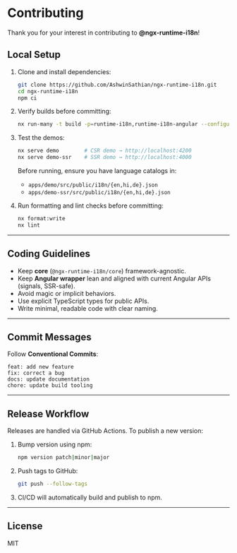 # Contributing

Thank you for your interest in contributing to **@ngx-runtime-i18n**!

## Local Setup

1. Clone and install dependencies:

   ```bash
   git clone https://github.com/AshwinSathian/ngx-runtime-i18n.git
   cd ngx-runtime-i18n
   npm ci
   ```

2. Verify builds before committing:

   ```bash
   nx run-many -t build -p=runtime-i18n,runtime-i18n-angular --configuration=production
   ```

3. Test the demos:

   ```bash
   nx serve demo        # CSR demo → http://localhost:4200
   nx serve demo-ssr    # SSR demo → http://localhost:4000
   ```

   Before running, ensure you have language catalogs in:

   - `apps/demo/src/public/i18n/{en,hi,de}.json`
   - `apps/demo-ssr/src/public/i18n/{en,hi,de}.json`

4. Run formatting and lint checks before committing:
   ```bash
   nx format:write
   nx lint
   ```

---

## Coding Guidelines

- Keep **core** (`@ngx-runtime-i18n/core`) framework-agnostic.
- Keep **Angular wrapper** lean and aligned with current Angular APIs (signals, SSR-safe).
- Avoid magic or implicit behaviors.
- Use explicit TypeScript types for public APIs.
- Write minimal, readable code with clear naming.

---

## Commit Messages

Follow **Conventional Commits**:

```
feat: add new feature
fix: correct a bug
docs: update documentation
chore: update build tooling
```

---

## Release Workflow

Releases are handled via GitHub Actions. To publish a new version:

1. Bump version using npm:

   ```bash
   npm version patch|minor|major
   ```

2. Push tags to GitHub:

   ```bash
   git push --follow-tags
   ```

3. CI/CD will automatically build and publish to npm.

---

## License

MIT
